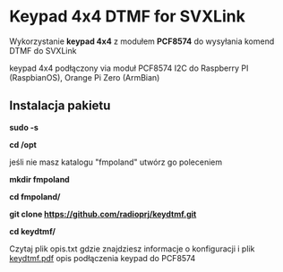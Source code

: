 # Keypad 4x4 DTMF for  SVXLink

Wykorzystanie **keypad 4x4** z modułem **PCF8574** do wysyłania komend DTMF do SVXLink

keypad 4x4 podłączony via moduł PCF8574 I2C do Raspberry PI (RaspbianOS), Orange Pi Zero (ArmBian)

Instalacja pakietu
---------------------

**sudo -s**

**cd /opt**

jeśli nie masz katalogu "fmpoland" utwórz go poleceniem

**mkdir fmpoland**

**cd fmpoland/**

**git clone https://github.com/radioprj/keydtmf.git**

**cd keydtmf/**

Czytaj plik opis.txt gdzie znajdziesz informacje o konfiguracji i plik [keydtmf.pdf](https://github.com/radioprj/keydtmf/blob/main/keydtmf.pdf) opis podłączenia keypad do PCF8574
